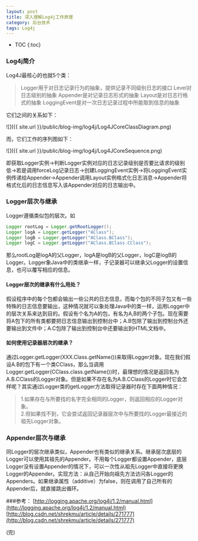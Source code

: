 ```yaml
---
layout: post
title: 深入理解Log4j工作原理
category: 后台技术
tags: Log4j
---
```


* TOC
{:toc}

### Log4j简介
Log4J最核心的也就5个类：

> Logger用于对日志记录行为的抽象，提供记录不同级别日志的接口
> Level对日志级别的抽象
> Appender是对记录日志形式的抽象
> Layout是对日志行格式的抽象
> LoggingEvent是对一次日志记录过程中所能取到信息的抽象

它们之间的关系如下：

![]({{ site.url }}/public/blog-img/log4j/Log4JCoreClassDiagram.png)

而，它们工作的序列图如下：

![]({{ site.url }}/public/blog-img/log4j/Log4JCoreSequence.png)

即获取Logger实例->判断Logger实例对应的日志记录级别是否要比请求的级别低->若是调用forceLog记录日志->创建LoggingEvent实例->将LoggingEvent实例传递给Appender->Appender调用Layout实例格式化日志消息->Appender将格式化后的日志信息写入该Appender对应的日志输出中。

### Logger层次与继承
Logger遵循类似包的层次。如

```java      
Logger rootLog = Logger.getRootLogger();        
Logger logA = Logger.getLogger("AClass");           
Logger logB = Logger.getLogger("AClass.BClass");           
Logger logC = Logger.getLogger("AClass.BClass.CClass"); 
```
           
那么rootLog是logA的父Logger，logA是logB的父Logger，logC是logB的Logger。Logger象Java中的类继承一样，子记录器可以继承父Logger的设置信息，也可以覆写相应的信息。

#### Logger层次的继承有什么用处？
假设程序中的每个包都会输出一些公共的日志信息，而每个包的不同子包又有一些特殊的日志信息要输出，这种情况就可以象处理Java中的类一样，运用Logger中的层次关系来达到目的。假设有个名为A的包，有名为A,B的两个子包。现在需要将A包下的所有类都要把日志信息输出到控制台中；A.B包除了输出到控制台外还要输出到文件中；A.C包除了输出到控制台中还要输出到HTML文档中。

#### 如何使用记录器层次的继承？
通过Logger.getLogger(XXX.Class.getName())来取得Logger对象。现在我们假设A.B的包下有一个类CClass，那么当调用Logger.getLogger(CClass.class.getName())时，最理想的情况是返回名为A.B.CClass的Logger对象。但是如果不存在名为A.B.CClass的Logger时它会怎样呢？其实通过Logger类的getLogger方法取得记录器时存在下面两种情况：

> 1.如果存在与所要找的名字完全相同的Logger，则返回相应的Logger对象。  
> 2.但如果找不到，它会尝试返回记录器层次中与所要找的Logger最接近的祖先Logger对象。

### Appender层次与继承
同Logger的层次继承类似，Appender也有类似的继承关系。继承层次底层的Logger可以使用其祖先的Appender。不用每个Logger都设置Appender，底层Logger没有设置Appender的情况下，可以一次性从祖先Logger中直接将更换Logger的Appender。实现方法：从自己开始向祖先方法访问各Logger的Appenders。如果继承属性（additive）为false，则在调用了自己所有的Appender后，就直接跳出循环。 

###参考：
[http://logging.apache.org/log4j/1.2/manual.html](http://logging.apache.org/log4j/1.2/manual.html)            
[http://blog.csdn.net/shrekmu/article/details/271777](http://blog.csdn.net/shrekmu/article/details/271777)             



(完)




